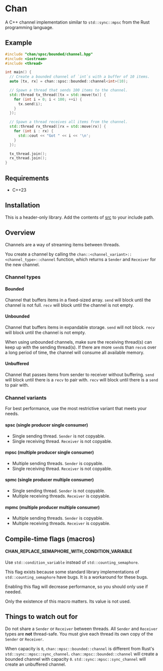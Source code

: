 # Chan

A C++ channel implementation similar to `std::sync::mpsc` from the Rust programming language.

## Example

```c++
#include "chan/spsc/bounded/channel.hpp"
#include <iostream>
#include <thread>

int main() {
  // Create a bounded channel of `int`s with a buffer of 10 items.
  auto [tx, rx] = chan::spsc::bounded::channel<int>(10);

  // Spawn a thread that sends 100 items to the channel.
  std::thread tx_thread([tx = std::move(tx)] {
    for (int i = 0; i < 100; ++i) {
      tx.send(i);
    }
  });

  // Spawn a thread receives all items from the channel.
  std::thread rx_thread([rx = std::move(rx)] {
    for (int i : rx) {
      std::cout << "Got " << i << '\n';
    }
  });

  tx_thread.join();
  rx_thread.join();
}
```

## Requirements

- C++23

## Installation

This is a header-only library. Add the contents of [src](./src) to your include path.

## Overview

Channels are a way of streaming items between threads.

You create a channel by calling the `chan::<channel_variant>::<channel_type>::channel` function, which returns a `Sender` and `Receiver` for the new channel.

### Channel types

#### Bounded

Channel that buffers items in a fixed-sized array.
`send` will block until the channel is not full.
`recv` will block until the channel is not empty.

#### Unbounded

Channel that buffers items in expandable storage.
`send` will not block.
`recv` will block until the channel is not empty.

When using unbounded channels, make sure the receiving thread(s) can keep up with the sending thread(s).
If there are more `send`s than `recv`s over a long period of time, the channel will consume all available memory.

#### Unbuffered

Channel that passes items from sender to receiver without buffering.
`send` will block until there is a `recv` to pair with.
`recv` will block until there is a `send` to pair with.

### Channel variants

For best performance, use the most restrictive variant that meets your needs.

#### spsc (**s**ingle **p**roducer **s**ingle **c**onsumer)

- Single sending thread. `Sender` is not copyable.
- Single receiving thread. `Receiver` is not copyable.

#### mpsc (**m**ultiple **p**roducer **s**ingle **c**onsumer)

- Multiple sending threads. `Sender` is copyable.
- Single receiving thread. `Receiver` is not copyable.

#### spmc (**s**ingle **p**roducer **m**ultiple **c**onsumer)

- Single sending thread. `Sender` is not copyable.
- Multiple receiving threads. `Receiver` is copyable.

#### mpmc (**m**ultiple **p**roducer **m**ultiple **c**onsumer)

- Multiple sending threads. `Sender` is copyable.
- Multiple receiving threads. `Receiver` is copyable.

## Compile-time flags (macros)

#### CHAN_REPLACE_SEMAPHORE_WITH_CONDITION_VARIABLE

Use `std::condition_variable` instead of `std::counting_semaphore`.

This flag exists because some standard library implementations of `std::counting_semaphore` have bugs.
It is a workaround for these bugs.

Enabling this flag will decrease performance, so you should only use if needed.

Only the existence of this macro matters. Its value is not used.

## Things to watch out for

Do not share a `Sender` or `Receiver` between threads. All `Sender` and `Receiver` types are **not** thread-safe. You must give each thread its own copy of the `Sender` or `Receiver`.

When capacity is `0`, `chan::mpsc::bounded::channel` is different from Rust's `std::sync::mpsc::sync_channel`.
`chan::mpsc::bounded::channel` will create a bounded channel with capacity `0`.
`std::sync::mpsc::sync_channel` will create an unbuffered channel.
